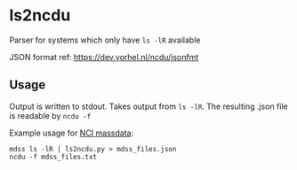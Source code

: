 # ls2ncdu
Parser for systems which only have `ls -lR` available

JSON format ref: https://dev.yorhel.nl/ncdu/jsonfmt

## Usage

Output is written to stdout. Takes output from `ls -lR`. The resulting .json file is readable by `ncdu -f`

Example usage for [NCI massdata](https://opus.nci.org.au/display/Help/MASSDATA+User+Guide):

```
mdss ls -lR | ls2ncdu.py > mdss_files.json
ncdu -f mdss_files.txt
```
